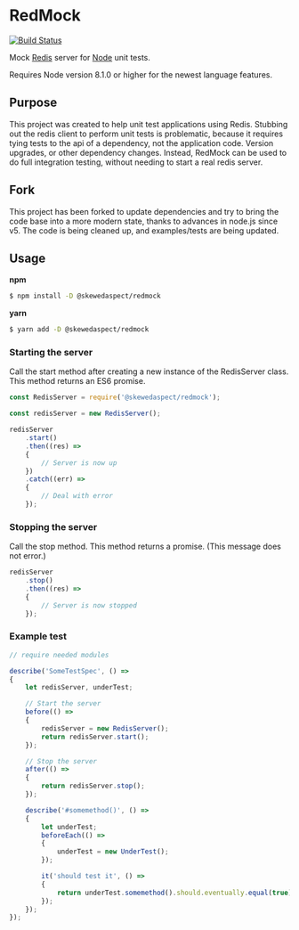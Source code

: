 # RedMock

[![Build Status](https://travis-ci.com/SkewedAspect/redmock.svg?branch=master)](https://travis-ci.com/SkewedAspect/redmock)

Mock [Redis](http://redis.io) server for [Node](https://nodejs.org) unit tests.

Requires Node version 8.1.0 or higher for the newest language features.

## Purpose

This project was created to help unit test applications using Redis. Stubbing out the redis client to perform unit tests is problematic, because it requires tying tests to the api of a dependency, not the application code. Version upgrades, or other dependency changes. Instead, RedMock can be used to do full integration testing, without needing to start a real redis server.

## Fork

This project has been forked to update dependencies and try to bring the code base into a more modern state, thanks to advances in node.js since v5. The code is being cleaned up, and examples/tests are being updated.

## Usage

**npm**
```bash
$ npm install -D @skewedaspect/redmock
```

**yarn**
```bash
$ yarn add -D @skewedaspect/redmock
```

### Starting the server

Call the start method after creating a new instance of the RedisServer class. This method returns an ES6 promise.

```javascript
const RedisServer = require('@skewedaspect/redmock');

const redisServer = new RedisServer();

redisServer
    .start()
    .then((res) =>
    {
        // Server is now up
    })
    .catch((err) =>
    {
        // Deal with error
    });
```

### Stopping the server

Call the stop method. This method returns a promise. (This message does not error.)

```javascript
redisServer
    .stop()
    .then((res) =>
    {
        // Server is now stopped
    });
```

### Example test

```javascript
// require needed modules

describe('SomeTestSpec', () =>
{
    let redisServer, underTest;

    // Start the server
    before(() =>
    {
        redisServer = new RedisServer();
        return redisServer.start();
    });

    // Stop the server
    after(() =>
    {
        return redisServer.stop();
    });

    describe('#somemethod()', () =>
    {
        let underTest;
        beforeEach(() => 
        {
            underTest = new UnderTest();
        });

        it('should test it', () =>
        {
            return underTest.somemethod().should.eventually.equal(true);
        });
    });
});
```
